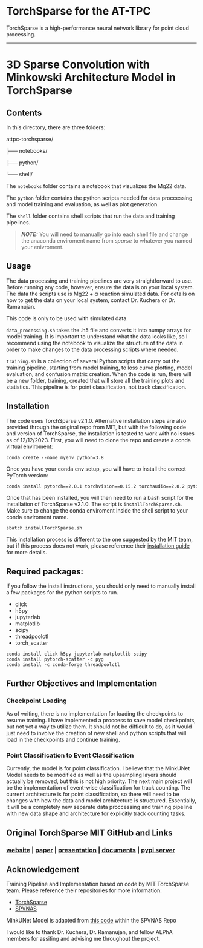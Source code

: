 # TorchSparse for the AT-TPC 

TorchSparse is a high-performance neural network library for point cloud processing.

***

# 3D Sparse Convolution with Minkowski Architecture Model in TorchSparse

## Contents

In this directory, there are three folders:

attpc-torchsparse/

├── notebooks/

├── python/

└── shell/


The `notebooks` folder contains a notebook that visualizes the Mg22 data.

The `python` folder contains the python scripts needed for data proccessing and model training and evaluation, as well as plot generation. 

The `shell` folder contains shell scripts that run the data and training pipelines.
> **_NOTE:_**  You will need to manually go into each shell file and change the anaconda enviroment name from *sparse* to whatever you named your enivroment.

## Usage

The data processing and training pipelines are very straightforward to use. Before running any code, however, ensure the data is on your local system. The data the scripts use is Mg22 + α reaction simulated data. For details on how to get the data on your local system, contact Dr. Kuchera or Dr. Ramanujan.

This code is only to be used with simulated data.

`data_processing.sh` takes the .h5 file and converts it into numpy arrays for model training. It is important to understand what the data looks like, so I recommend using the notebook to visualize the structure of the data in order to make changes to the data processing scripts where needed.

`training.sh` is a collection of several Python scripts that carry out the training pipeline, starting from model training, to loss curve plotting, model evaluation, and confusion matrix creation. When the code is run, there will be a new folder, training, created that will store all the training plots and statistics. This pipeline is for point classification, not track classification.

## Installation

The code uses TorchSparse v2.1.0. Alternative installation steps are also provided through the original repo from MIT, but with the following code and version of TorchSparse, the installation is tested to work with no issues as of 12/12/2023. First, you will need to clone the repo and create a conda virtual enviroment:

```
conda create --name myenv python=3.8
```

Once you have your conda env setup, you will have to install the correct PyTorch version:

```bash
conda install pytorch==2.0.1 torchvision==0.15.2 torchaudio==2.0.2 pytorch-cuda=11.7 -c pytorch -c nvidia
```

Once that has been installed, you will then need to run a bash script for the installation of TorchSparse v2.1.0. The script is `installTorchSparse.sh`. Make sure to change the conda enviroment inside the shell script to your conda enviroment name. 

```
sbatch installTorchSparse.sh
```

This installation process is different to the one suggested by the MIT team, but if this process does not work, please reference their [installation guide](https://torchsparse-docs.github.io/getting_started/installation.html) for more details.

## Required packages:
If you follow the install instructions, you should only need to manually install a few packages for the python scripts to run.

- click
- h5py
- jupyterlab
- matplotlib
- scipy
- threadpoolctl
- torch_scatter

```
conda install click h5py jupyterlab matplotlib scipy
conda install pytorch-scatter -c pyg
conda install -c conda-forge threadpoolctl
```

## Further Objectives and Implementation

### Checkpoint Loading
As of writing, there is no implementation for loading the checkpoints to resume training. I have implemented a proccess to save model checkpoints, but not yet a way to utilize them. It should not be difficult to do, as it would just need to involve the creation of new shell and python scripts that will load in the checkpoints and continue training.

### Point Classification to Event Classification
Currently, the model is for point classification. I believe that the MinkUNet Model needs to be modified as well as the upsampling layers should actually be removed, but this is not high priority. The next main project will be the implementation of event-wise classification for track counting. The current architecture is for point classification, so there will need to be changes with how the data and model architecture is structured. Essentially, it will be a completely new separate data proccessing and training pipeline with new data shape and architecture for explicitly track counting tasks.

## Original TorchSparse MIT GitHub and Links

### [website](http://torchsparse.mit.edu/) | [paper](https://arxiv.org/abs/2204.10319) | [presentation](https://www.youtube.com/watch?v=IIh4EwmcLUs) | [documents](http://torchsparse-docs.github.io/) | [pypi server](http://pypi.hanlab.ai/simple/torchsparse)

## Acknowledgement
Training Pipeline and Implementation based on code by MIT TorchSparse team. Please reference their repositories for more information:
- [TorchSparse](https://github.com/mit-han-lab/torchsparse/tree/master)
- [SPVNAS](https://github.com/mit-han-lab/spvnas/tree/dev/torchsparsepp_backend)

MinkUNet Model is adapted from [this code](https://github.com/mit-han-lab/spvnas/blob/dev/torchsparsepp_backend/core/models/semantic_kitti/minkunet.py) within the SPVNAS Repo

I would like to thank Dr. Kuchera, Dr. Ramanujan, and fellow ALPhA members for assiting and advising me throughout the project.